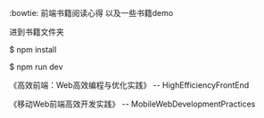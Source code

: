 :bowtie: 前端书籍阅读心得 以及一些书籍demo  

进到书籍文件夹  

$ npm install

$ npm run dev

《高效前端：Web高效编程与优化实践》 -- HighEfficiencyFrontEnd

《移动Web前端高效开发实践》 -- MobileWebDevelopmentPractices
